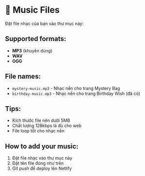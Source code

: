 # 🎵 Music Files

Đặt file nhạc của bạn vào thư mục này:

## Supported formats:
- **MP3** (khuyên dùng)
- **WAV** 
- **OGG**

## File names:
- `mystery-music.mp3` - Nhạc nền cho trang Mystery Bag
- `birthday-music.mp3` - Nhạc nền cho trang Birthday Wish (đã có)

## Tips:
- Kích thước file nên dưới 5MB
- Chất lượng 128kbps là đủ cho web
- File loop tốt cho nhạc nền

## How to add your music:
1. Đặt file nhạc vào thư mục này
2. Đặt tên file đúng như trên
3. Git push để deploy lên Netlify
